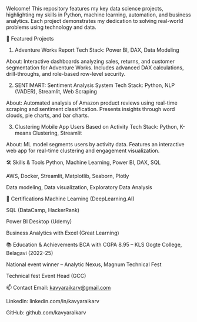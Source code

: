 Welcome! This repository features my key data science projects, highlighting my skills in Python, machine learning, automation, and business analytics. Each project demonstrates my dedication to solving real-world problems using technology and data.

🚀 Featured Projects
1. Adventure Works Report
Tech Stack: Power BI, DAX, Data Modeling

About: Interactive dashboards analyzing sales, returns, and customer segmentation for Adventure Works. Includes advanced DAX calculations, drill-throughs, and role-based row-level security.

2. SENTIMART: Sentiment Analysis System
Tech Stack: Python, NLP (VADER), Streamlit, Web Scraping

About: Automated analysis of Amazon product reviews using real-time scraping and sentiment classification. Presents insights through word clouds, pie charts, and bar charts.

3. Clustering Mobile App Users Based on Activity
Tech Stack: Python, K-means Clustering, Streamlit

About: ML model segments users by activity data. Features an interactive web app for real-time clustering and engagement visualization.

🛠️ Skills & Tools
Python, Machine Learning, Power BI, DAX, SQL

AWS, Docker, Streamlit, Matplotlib, Seaborn, Plotly

Data modeling, Data visualization, Exploratory Data Analysis

🏅 Certifications
Machine Learning (DeepLearning.AI)

SQL (DataCamp, HackerRank)

Power BI Desktop (Udemy)

Business Analytics with Excel (Great Learning)

📚 Education & Achievements
BCA with CGPA 8.95 – KLS Gogte College, Belagavi (2022-25)

National event winner – Analytic Nexus, Magnum Technical Fest

Technical fest Event Head (GCC)

📫 Contact
Email: kavyaraikarv@gmail.com

LinkedIn: linkedin.com/in/kavyaraikarv

GitHub: github.com/kavyaraikarv
